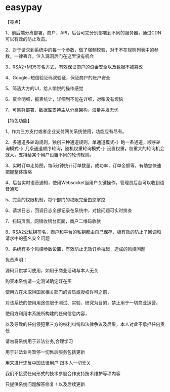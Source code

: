 # easypay
【亮点】

1、前后端分离部署，商户，API，后台可完分别部署到不同的服务器，通过CDN可以有效的防止攻击。

2、对于请求到系统中的每一个参数，做了强制校验，对于不在规则列表中的参数，一律丢弃，注入漏洞后门在这里没有机会

3、RSA2+MD5签名方式，有效保证商户的资金安全以及数据不被篡改

4、Google+短信验证码双验证，保证商户的账户安全

5、简洁大方的UI，给人愉悦的操作感觉

6、资金明细，报表统计，详细到不能在详细，对账没有烦恼

7、可集群部署，数据库支持主从分离架构，海量并发无忧



【特色功能】

1、作为三方支付或者企业支付网关系统使用，功能应有尽有。

2、多通道多轮询规则，独创三种通道规则，单通道模式-》跑一条通道，顺序轮询模式-》几条通道顺序轮询，随机权重轮询模式-》设置权重，权重大的轮询机会就大，支持给某个用户设置不同的轮询规则。

3、实时订单走势图，每5分钟统计订单数量，成功率，订单金额等，有助您快速把握整体策略

4、后台实时语音通知，使用Websocket当用户关键操作，管理员后台可以收到语音通知

5、完善的权限机制，每个部门的权限完全由您掌控

6、请求日志，回调日志全部记录在系统中，对接问题可实时排查

7、扫码页面，网银收银台页面，商户二维码收款

8、RSA2公私钥签名，商户和平台的私钥都由自己保存，极有效的防止了回调和请求中的签名安全问题

9、系统有多个风控参数设置，有效防止无效订单拉起，造成的风控问题



免责声明：

源码只供学习使用，如用于商业活动与本人无关

购买本系统请一定测试确定好在买

使用方在未取得国家相关部门的资质或授权许可之前，

对该系统的使用用途仅限于测试、实验、研究为目的，禁止用于一切商业运营。

使用方利用本系统所构建的任何信息内容，

以及导致的任何侵犯第三方的权利纠纷和法律争议及后果，本人对此不承担任何责任

请勿将系统用于非法业务,合理学习

用于非法业务暂停一切售后服务包括更新

用来进行违反中国法律用户 跟本人一切无关

我们不接受任何形式的技术参股合作支持技术维护等项内容

只提供系统问题解答修复！以及后续更新
